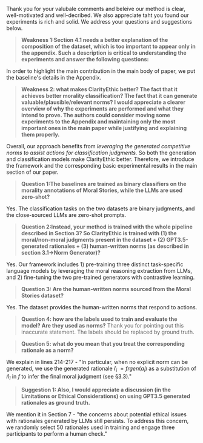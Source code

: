 Thank you for your valubale comments and beleive our method is clear, well-motivated and well-decribed. We also appreciate taht you found our experiments is rich and solid. We address your questions and suggestions below.

> __Weakness 1:Section 4.1 needs a better explanation of the composition of the dataset, which is too important to appear only in the appendix. Such a description is critical to understanding the experiments and answer the following questions:__

In order to highlight the main contribution in the main body of paper, we put the baseline's details in the Appendix. 

> __Weakness 2: what makes ClarityEthic better? The fact that it achieves better morality classification? The fact that it can generate valuable/plausible/relevant norms? I would appreciate a clearer overview of why the experiments are performed and what they intend to prove. The authors could consider moving some experiments to the Appendix and maintaining only the most important ones in the main paper while justifying and explaining them properly.__

Overall, our approach benefits from *leveraging the generated competitive norms to assist actions for classification judgments.* So both the generation and classification models make ClarityEthic better. Therefore, we introduce the framework and the corresponding basic experimental results in the main section of our paper.

> __Question 1:The baselines are trained as binary classifiers on the morality annotations of Moral Stories, while the LLMs are used zero-shot?__

Yes. The classification tasks on the two datasets are binary judgments, and the close-sourced LLMs are zero-shot prompts.

> __Question 2:Instead, your method is trained with the whole pipeline described in Section 3? So ClarityEthic is trained with (1) the moral/non-moral judgments present in the dataset + (2) GPT3.5-generated rationales + (3) human-written norms (as described in section 3.1->Norm Generator)?__

Yes. Our framework includes 1) pre-training three distinct task-specific language models by leveraging the moral reasoning extraction from LLMs, and 2) fine-tuning the two pre-trained generators with contrastive learning.

> __Question 3: Are the human-written norms sourced from the Moral Stories dataset?__

Yes. The dataset provides the human-written norms that respond to actions.

> __Question 4: how are the labels used to train and evaluate the model? Are they used as norms?__
Thank you for pointing out this inaccurate statement. The labels should be replaced by ground truth.

> __Question 5: what do you mean that you treat the corresponding rationale as a norm?__

We explain in lines 214-217 - "In particular, when no explicit norm can be generated, we use the generated rationale $\hat{r}_i$ $=frgen(a_i)$ as a substitution of $\hat{n}_i$ in $f$ to infer the final moral judgment (see §3.3)." 

> __Suggestion 1: Also, I would appreciate a discussion (in the Limitations or Ethical Considerations) on using GPT3.5 generated rationales as ground truth.__

We mention it in Section 7 - "the concerns about potential ethical issues with rationales generated by LLMs still persists. To address this concern, we randomly select 50 rationales used in training and engage three participants to perform a human check."
